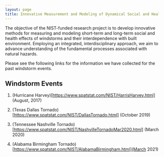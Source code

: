 ```yaml
---
layout: page
title: Innovative Measurement and Modeling of Dynamical Social and Health Effects of Windstorms
---
```


The objective of the NIST-funded research project is to develop innovative methods for measuring and modeling short-term and long-term social and health effects of windstorms and their interdependence with built environment. Employing an integrated, interdisciplinary approach, we aim to advance understanding of the fundamental processes associated with natural hazards. 

Please see the following links for the information we have collected for
the past windstorm events. 


## Windstorm Events

1. (Hurricane Harvey)[https://www.spatstat.com/NIST/HarrisHarvey.html] (August, 2017)

2. (Texas Dallas Tornado)[https://www.spatstat.com/NIST/DallasTornado.html] (October 2019)

3. (Tennessee Nashville Tornado)[https://www.spatstat.com/NIST/NashvilleTornadoMar2020.html] (March 2020)

4. (Alabama Birmingham Tornado)[https://www.spatstat.com/NIST/AlabamaBirmingham.html](March 2021)


